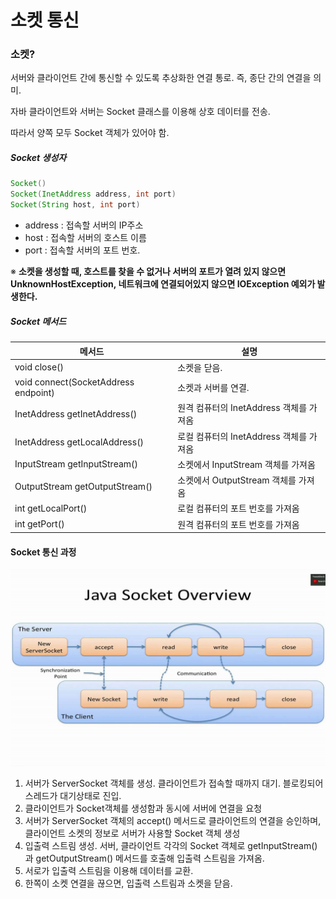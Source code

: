 # 소켓 통신



### 소켓?

서버와 클라이언트 간에 통신할 수 있도록 추상화한 연결 통로. 즉, 종단 간의 연결을 의미.

자바 클라이언트와 서버는 Socket 클래스를 이용해 상호 데이터를 전송.

따라서 양쪽 모두 Socket 객체가 있어야 함.



##### Socket 생성자

```java
Socket()
Socket(InetAddress address, int port)
Socket(String host, int port)
```

+ address : 접속할 서버의 IP주소
+ host : 접속할 서버의 호스트 이름
+ port : 접속할 서버의 포트 번호.

※ **소켓을 생성할 때, 호스트를 찾을 수 없거나 서버의 포트가 열려 있지 않으면 UnknownHostException, 네트워크에 연결되어있지 않으면 IOException 예외가 발생한다.**



##### Socket 메서드

| 메서드                               | 설명                                    |
| ------------------------------------ | --------------------------------------- |
| void close()                         | 소켓을 닫음.                            |
| void connect(SocketAddress endpoint) | 소켓과 서버를 연결.                     |
| InetAddress getInetAddress()         | 원격 컴퓨터의 InetAddress 객체를 가져옴 |
| InetAddress getLocalAddress()        | 로컬 컴퓨터의 InetAddress 객체를 가져옴 |
| InputStream getInputStream()         | 소켓에서 InputStream 객체를 가져옴      |
| OutputStream getOutputStream()       | 소켓에서 OutputStream 객체를 가져옴     |
| int getLocalPort()                   | 로컬 컴퓨터의 포트 번호를 가져옴        |
| int getPort()                        | 원격 컴퓨터의 포트 번호를 가져옴        |



#### Socket 통신 과정

![socket](./img/socketOverview.jpg)

1. 서버가 ServerSocket 객체를 생성. 클라이언트가 접속할 때까지 대기. 블로킹되어 스레드가 대기상태로 진입.
2. 클라이언트가 Socket객체를 생성함과 동시에 서버에 연결을 요청
3. 서버가 ServerSocket 객체의 accept() 메서드로 클라이언트의 연결을 승인하며, 클라이언트 소켓의 정보로 서버가 사용할 Socket 객체 생성
4. 입출력 스트림 생성. 서버, 클라이언트 각각의 Socket 객체로 getInputStream()과 getOutputStream() 메서드를 호출해 입출력 스트림을 가져옴.
5. 서로가 입출력 스트림을 이용해 데이터를 교환.
6. 한쪽이 소켓 연결을 끊으면, 입출력 스트림과 소켓을 닫음.
